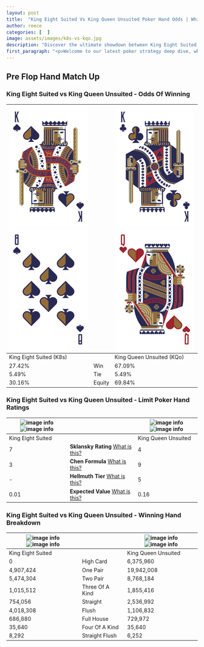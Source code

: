 ```yaml
---
layout: post
title:  "King Eight Suited Vs King Queen Unsuited Poker Hand Odds | Which Is The Better Hand In Poker? A Complete Guide"
author: reece
categories: [  ]
image: assets/images/k8s-vs-kqo.jpg
description: "Discover the ultimate showdown between King Eight Suited and King Queen Unsuited in poker! Uncover the odds, strategies, and scenarios where one hand triumphs over the other. Get ready to up your poker game with this thrilling analysis."
first_paragraph: "<p>Welcome to our latest poker strategy deep dive, where we're pitting two distinct hands against each other in a high-stakes showdown: King Eight Suited vs King Queen Unsuited.</p><p>In the dynamic world of poker, every decision counts, and knowing which hand holds the upper hand is key to your success at the table.</p><p>In this article, we'll dissect these two hands, explore the scenarios where one dominates the other, and equip you with the knowledge to make strategic choices that can tip the odds in your favor.</p><p>Get ready to unravel the intriguing dynamics of these poker hands and elevate your game to new heights.</p>"
---
```




[comment]: # (sp0)

## Pre Flop Hand Match Up

<div class="table hand-ratings" markdown="1"> 



### King Eight Suited vs King Queen Unsuited - Odds Of Winning


    
| ![image info](assets/images/hand1/k.png) ![image info](assets/images/hand1/8.png) |  | ![image info](assets/images/hand2/k.png) ![image info](assets/images/hand2/qo.png) |
| -------- | -------- | -------- |
| King Eight Suited (K8s) |  | King Queen Unsuited (KQo) |
| 27.42% | Win | 67.09% |
| 5.49% | Tie | 5.49% |
| 30.16% | Equity | 69.84% |




[comment]: # (sp1)



### King Eight Suited vs King Queen Unsuited - Limit Poker Hand Ratings


    
| ![image info](https://www.riverpairs.com/assets/images/hand1/k.png) ![image info](https://www.riverpairs.com/assets/images/hand1/8.png) |  | ![image info](https://www.riverpairs.com/assets/images/hand2/k.png) ![image info](https://www.riverpairs.com/assets/images/hand2/qo.png) |
| -------- | -------- | -------- |
| King Eight Suited |  | King Queen Unsuited |
| 7 | **Sklansky Rating** [What is this?](/sklansky-rating-explained) | 4 |
| 3 | **Chen Formula** [What is this?](/chen-formula-explained) | 9 |
| - | **Hellmuth Tier** [What is this?](/Hellmuth-tier-explained) | 5 |
| 0.01 | **Expected Value** [What is this?](/expected-value-explained) | 0.16 |




[comment]: # (sp2)



### King Eight Suited vs King Queen Unsuited - Winning Hand Breakdown


    
| ![image info](https://www.riverpairs.com/assets/images/hand1/k.png) ![image info](https://www.riverpairs.com/assets/images/hand1/8.png) |  | ![image info](https://www.riverpairs.com/assets/images/hand2/k.png) ![image info](https://www.riverpairs.com/assets/images/hand2/qo.png) |
| -------- | -------- | -------- |
| King Eight Suited |  | King Queen Unsuited |
| 0 | High Card | 6,375,960 |
| 4,907,424 | One Pair | 19,942,008 |
| 5,474,304 | Two Pair | 8,768,184 |
| 1,015,512 | Three Of A Kind | 1,855,416 |
| 754,056 | Straight | 2,536,992 |
| 4,018,308 | Flush | 1,106,832 |
| 686,880 | Full House | 729,972 |
| 35,640 | Four Of A Kind | 35,640 |
| 8,292 | Straight Flush | 6,252 |




[comment]: # (sp3)



</div>

[comment]: # (sp4)



[comment]: # (sp5)

